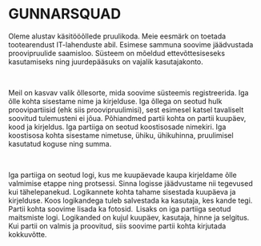 # GUNNARSQUAD

Oleme alustav käsitööõllede pruulikoda. Meie eesmärk on toetada tootearendust IT-lahenduste abil. Esimese sammuna soovime jäädvustada proovipruulide saamisloo. Süsteem on mõeldud ettevõttesiseseks kasutamiseks ning juurdepääsuks on vajalik kasutajakonto.  

  

Meil on kasvav valik õllesorte, mida soovime süsteemis registreerida. Iga õlle kohta sisestame nime ja kirjelduse. Iga õllega on seotud hulk proovipartiisid (ehk siis proovipruulimisi), sest esimesel katsel tavaliselt soovitud tulemusteni ei jõua. Põhiandmed partii kohta on partii kuupäev, kood ja kirjeldus. Iga partiiga on seotud koostisosade nimekiri. Iga koostisosa kohta sisestame nimetuse, ühiku, ühikuhinna, pruulimisel kasutatud koguse ning summa.   

  

Iga partiiga on seotud logi, kus me kuupäevade kaupa kirjeldame õlle valmimise etappe ning protsessi. Sinna logisse jäädvustame nii tegevused kui tähelepanekud. Logikannete kohta tahame sisestada kuupäeva ja kirjelduse. Koos logikandega tuleb salvestada ka kasutaja, kes kande tegi. Partii kohta soovime lisada ka fotosid.  
Lisaks on iga partiiga seotud maitsmiste logi. Logikanded on kujul kuupäev, kasutaja, hinne ja selgitus. Kui partii on valmis ja proovitud, siis soovime partii kohta kirjutada kokkuvõtte.    
